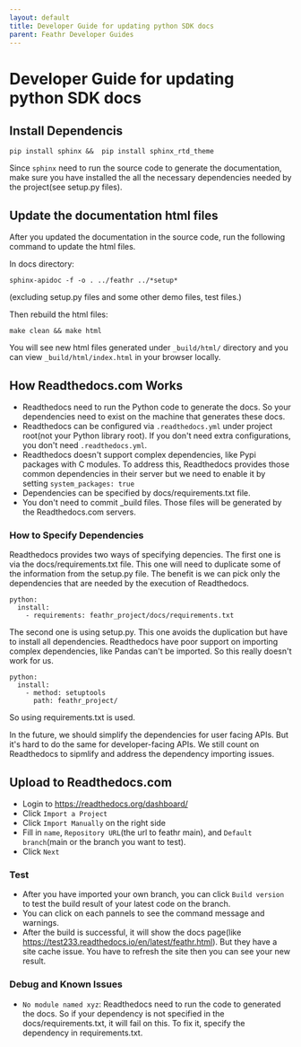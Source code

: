 ```yaml
---
layout: default
title: Developer Guide for updating python SDK docs
parent: Feathr Developer Guides
---
```

# Developer Guide for updating python SDK docs

## Install Dependencis

`pip install sphinx &&  pip install sphinx_rtd_theme`

Since `sphinx` need to run the source code to generate the documentation, make sure you have installed the all the necessary dependencies needed by the project(see setup.py files).

## Update the documentation html files

After you updated the documentation in the source code, run the following command to update the html files.

In docs directory:

`sphinx-apidoc -f -o . ../feathr ../*setup*`

(excluding setup.py files and some other demo files, test files.)

Then rebuild the html files:

`make clean && make html`

You will see new html files generated under `_build/html/` directory and you can view `_build/html/index.html` in your browser locally.


## How Readthedocs.com Works
* Readthedocs need to run the Python code to generate the docs. So your dependencies need to exist on the machine that generates these docs.
* Readthedocs can be configured via `.readthedocs.yml` under project root(not your Python library root). If you don't 
  need extra configurations, you don't need `.readthedocs.yml`.
* Readthedocs doesn't support complex dependencies, like Pypi packages with C modules. To address this, Readthedocs provides those common
  dependencies in their server but we need to enable it by setting `system_packages: true`
* Dependencies can be specified by docs/requirements.txt file.
* You don't need to commit _build files. Those files will be generated by the Readthedocs.com servers.

### How to Specify Dependencies
Readthedocs provides two ways of specifying depencies.
The first one is via the docs/requirements.txt file. This one will need to duplicate some of the information from the setup.py file. The benefit is we can pick only the dependencies that are needed by the execution of Readthedocs.
```
python:
  install:
    - requirements: feathr_project/docs/requirements.txt
```

The second one is using setup.py. This one avoids the duplication but have to install all dependencies. Readthedocs have poor support on importing complex dependencies, like Pandas can't be imported. So this really doesn't work for us.
```
python:
  install:
    - method: setuptools
      path: feathr_project/
```
So using requirements.txt is used.

In the future, we should simplify the dependencies for user facing APIs. But it's hard to do the same for developer-facing APIs. We still count on Readthedocs to sipmlify and address the dependency importing issues.

## Upload to Readthedocs.com
* Login to https://readthedocs.org/dashboard/
* Click `Import a Project`
* Click `Import Manually` on the right side
* Fill in `name`, `Repository URL`(the url to feathr main), and `Default branch`(main or the branch you want to test).
* Click `Next`

### Test
* After you have imported your own branch, you can click `Build version` to test the build result of your latest code on the branch.
* You can click on each pannels to see the command message and warnings.
* After the build is successful, it will show
  the docs page(like https://test233.readthedocs.io/en/latest/feathr.html). But they have a site cache issue. You have to refresh the
  site then you can see your new result.

### Debug and Known Issues
* `No module named xyz`: Readthedocs need to run the code to generated the docs. So if your dependency is not specified
in the docs/requirements.txt, it will fail on this. To fix it, specify the dependency in requirements.txt.
